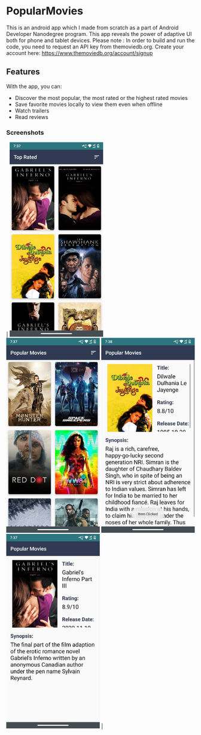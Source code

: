 # PopularMovies
This is an android app which I made from scratch as a part of Android Developer Nanodegree program. This app reveals the power of adaptive UI both for phone and tablet devices.
Please note : In order to build and run the code, you need to request an API key from themoviedb.org. Create your account here: https://www.themoviedb.org/account/signup
## Features
With the app, you can:

- Discover the most popular, the most rated or the highest rated movies
- Save favorite movies locally to view them even when offline
- Watch trailers
- Read reviews

### Screenshots
| <img src="https://raw.githubusercontent.com/therealsanjeev/PopularMovies/master/img/WhatsApp%20Image%202021-02-25%20at%207.38.16%20AM%20(1).jpeg" width="250"> <img src="https://raw.githubusercontent.com/therealsanjeev/PopularMovies/master/img/WhatsApp%20Image%202021-02-25%20at%207.38.16%20AM.jpeg" width="250"> 
<img src="https://raw.githubusercontent.com/therealsanjeev/PopularMovies/master/img/WhatsApp%20Image%202021-02-25%20at%207.38.17%20AM%20(1).jpeg" width="250"> 
<img src="https://raw.githubusercontent.com/therealsanjeev/PopularMovies/master/img/WhatsApp%20Image%202021-02-25%20at%207.38.17%20AM.jpeg" width="250">  |
